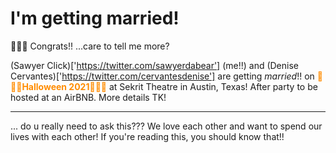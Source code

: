 # I'm getting married!
🎉🎉🎉 Congrats!! ...care to tell me more?

(Sawyer Click)['https://twitter.com/sawyerdabear'] (me!!) and (Denise Cervantes)['https://twitter.com/cervantesdenise'] are getting <em>married</em>!! on <b style='color:DarkOrange'>🎃👻🎃Halloween 2021🎃👻🎃</b> at Sekrit Theatre in Austin, Texas! After party to be hosted at an AirBNB. More details TK!

<hr>

... do u really need to ask this??? We love each other and want to spend our lives with each other! If you're reading this, you should know that!!